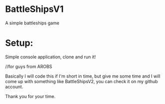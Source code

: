 # BattleShipsV1
A simple battleships game


# Setup:
Simple console application, clone and run it! 

//for guys from AROBS

Basically I will code this if I'm short in time, but give me some time and I will come up with something like BattleShipsV2, you can check it on my github account.

Thank you for your time.


